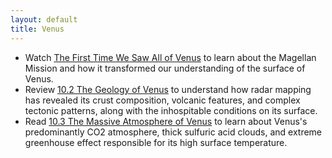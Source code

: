 ```yaml
---
layout: default
title: Venus
---
```


- Watch [The First Time We Saw All of Venus](https://youtu.be/kSPXrzxwtCE?si=9gff9PMwNxPSESLG) to learn about the Magellan Mission and how it transformed our understanding of the surface of Venus.
- Review [10.2 The Geology of Venus](https://openstax.org/books/astronomy-2e/pages/10-2-the-geology-of-venus) to understand how radar mapping has revealed its crust composition, volcanic features, and complex tectonic patterns, along with the inhospitable conditions on its surface.
- Read [10.3 The Massive Atmosphere of Venus](https://openstax.org/books/astronomy-2e/pages/10-3-the-massive-atmosphere-of-venus) to learn about Venus's predominantly CO2 atmosphere, thick sulfuric acid clouds, and extreme greenhouse effect responsible for its high surface temperature.
